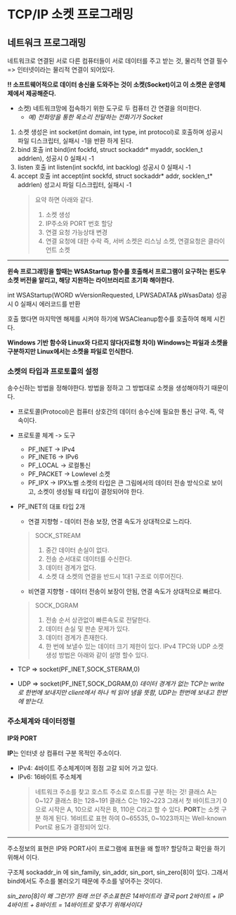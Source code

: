 # TCP/IP 소켓 프로그래밍

## 네트워크 프로그래밍

네트워크로 연결된 서로 다른 컴퓨터들이 서로 데이터를 주고 받는 것, 물리적 연결 필수 => 인터넷이라는 물리적 연결이 되어있다.

**!! 소프트웨어적으로 데이터 송신을 도와주는 것이 소켓(Socket)이고 이 소켓은 운영체제에서 제공해준다.**
* 소켓) 네트워크망에 접속하기 위한 도구로 두 컴퓨터 간 연결을 의미한다.
  * _예) 전화망을 통한 목소리 전달하는 전화기가 Socket_

1. 소켓 생성은 int socket(int domain, int type, int protocol)로 호출하며 성공시 파일 디스크립터, 실패시 -1을 반환 하게 된다.
2. bind 호출 int bind(int fockfd, struct sockaddr* myaddr, socklen_t addrlen), 성공시 0 실패시 -1
3. listen 호출 int listen(int sockfd, int backlog) 성공시 0 실패시 -1
4. accept 호출 int accept(int sockfd, struct sockaddr* addr, socklen_t* addrlen) 성고시 파일 디스크립터, 실패시 -1
   > 요약 하면 아래와 같다.
   > 1. 소켓 생성
   > 2. IP주소와 PORT 번호 할당
   > 3. 연결 요청 가능상태 변경
   > 4. 연결 요청에 대한 수락
   > 즉, 서버 소켓은 리스닝 소켓, 연결요청은 클라이언트 소켓
---
**윈속 프로그래밍을 할때는 WSAStartup 함수를 호출해서 프로그램이 요구하는 윈도우 소켓 버전을 알리고, 해당 지원하는 라이브러리르 초기화 해야한다.**

int WSAStartup(WORD wVersionRequested, LPWSADATA& pWsasData) 성공시 0 실패시 에러코드를 반환

호출 했다면 마지막엔 해제를 시켜야 하기에 WSACleanup함수를 호출하여 해제 시킨다.

**Windows 기반 함수와 Linux와 다르지 않다(자료형 차이) Windows는 파일과 소켓을 구분하지만 Linux에서는 소켓을 파일로 인식한다.**

### 소켓의 타입과 프로토콜의 설정

송수신하는 방법을 정해야한다. 방법을 정하고 그 방법대로 소켓을 생성해야하기 때문이다.
* 프로토콜(Protocol)은 컴퓨터 상호간의 데이터 송수신에 필요한 통신 규약. 즉, 약속이다.

* 프로토콜 체계 -> 도구
  * PF_INET     -> IPv4
  * PF_INET6    -> IPv6
  * PF_LOCAL    -> 로컬통신
  * PF_PACKET   -> Lowlevel 소켓
  * PF_IPX      -> IPX노벨
소켓의 타입은 큰 그림에서의 데이터 전송 방식으로 보이고, 소켓이 생성될 때 타입이 결정되어야 한다.

* PF_INET의 대표 타입 2개
  * 연결 지향형 - 데이터 전송 보장, 연결 속도가 상대적으로 느리다.
   > SOCK_STREAM
   > 1. 중간 데이터 손실이 없다.
   > 2. 전송 순서대로 데이터를 수신한다.
   > 3. 데이터 경계가 없다.
   > 4. 소켓 대 소켓의 연결을 반드시 1대1 구조로 이루어진다.  
  * 비연결 지향형 - 데이터 전송이 보장이 안됨, 연결 속도가 상대적으로 빠르다.
   > SOCK_DGRAM
   > 1. 전송 순서 상관없이 빠른속도로 전달한다.
   > 2. 데이터 손실 및 판손 문제가 있다.
   > 3. 데이터 경계가 존재한다.
   > 4. 한 번에 보낼수 있는 데이터 크기 제한이 있다.
IPv4 TPC와 UDP 소켓 생성 방법은 아래와 같이 설명 할수 있다.
* TCP => socket(PF_INET,SOCK_STERAM,0)
* UDP => socket(PF_INET,SOCK_DGRAM,0)
_데이터 경계가 없는 TCP는 write로 한번에 보내지만 client에서 하나 씩 읽어 냄을 뜻함, UDP는 한번에 보내고 한번에 받는다._

### 주소체계와 데이터정렬

**IP와 PORT** 

**IP**는 인터넷 상 컴퓨터 구분 목적인 주소이다.
* IPv4: 4바이트 주소체계이며 점점 고갈 되어 가고 있다.
* IPv6: 16바이트 주소체계
  > 네트워크 주소를 찾고 호스트 주소로 호스트를 구분 하는 것!
  > 클래스 A는 0~127
  > 클래스 B는 128~191
  > 클래스 C는 192~223
  > 그래서 첫 바이트크기 0으로 시작은 A, 10으로 시작은 B, 110은 C라고 할 수 있다.
**PORT**는 소켓 구분 하게 된다. 16비트로 표현 하여 0~65535, 0~1023까지는 Well-known Port로 용도가 결정되어 있다.
---
주소정보의 표현은 IP와 PORT사이 프로그램에 표현을 왜 할까? 할당하고 확인을 하기 위해서 이다.

구조체 sockaddr_in 에 sin_family, sin_addr, sin_port, sin_zero[8]이 있다. 그래서 bind에서도 주소를 불러오기 때문에 주소를 넣어주는 것이다.

_sin_zero[8]이 왜 그런가? 원래 쓰던 주소표현은 14바이트라 결국 port 2바이트 + IP 4바이트 + 8바이트 = 14바이트로 맞추기 위해서이다_

 
